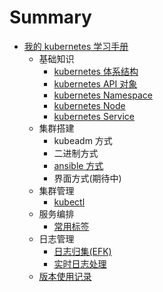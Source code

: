 # Summary

* [我的 kubernetes 学习手册](README.md)
    * 基础知识
        * [kubernetes 体系结构](basic/architecture.md)
        * [kubernetes API 对象](basic/api.md)
        * [kubernetes Namespace](basic/namespace.md)
        * [kubernetes Node](basic/node.md)
        * [kubernetes Service](basic/service.md)
    * 集群搭建
        * kubeadm 方式
        * 二进制方式
        * [ansible 方式](install/ansible.md)
        * 界面方式(期待中)
    * 集群管理
        * [kubectl](manage/kubectl.md)
    * 服务编排
        * [常用标签](compose/common_label.md)
    * 日志管理
        * [日志归集(EFK)](log_manager/efk.md)
        * [实时日志处理](log_manager/real_time_log.md)
    * [版本使用记录](version.md)

